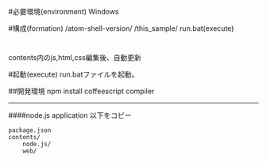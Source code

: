 #必要環境(environment)
Windows


#構成(formation)
	/atom-shell-version/
	/this_sample/
		run.bat(execute)
#

contents内のjs,html,css編集後、自動更新

#起動(execute)
	run.batファイルを起動。


##開発環境
npm install
coffeescript compiler


---
####node.js application
以下をコピー

	package.json
	contents/
		node.js/
		web/
		
